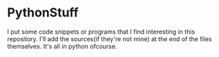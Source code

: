 # PythonStuff
I put some code snippets or programs that I find interesting in this repository. I'll add the sources(if they're not mine) at the end of the files themselves.
It's all in python ofcourse.
